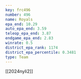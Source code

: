 ```yaml
---
key: frc496
number: 496
name: Royals
epa_end: 10.29
auto_epa_end: 3.59
teleop_epa_end: 3.87
endgame_epa_end: 2.83
winrate: 0.5
district_epa_rank: 1174
district_epa_percentile: 0.3481
type: Team
---
```

[[2024nyli2]]
